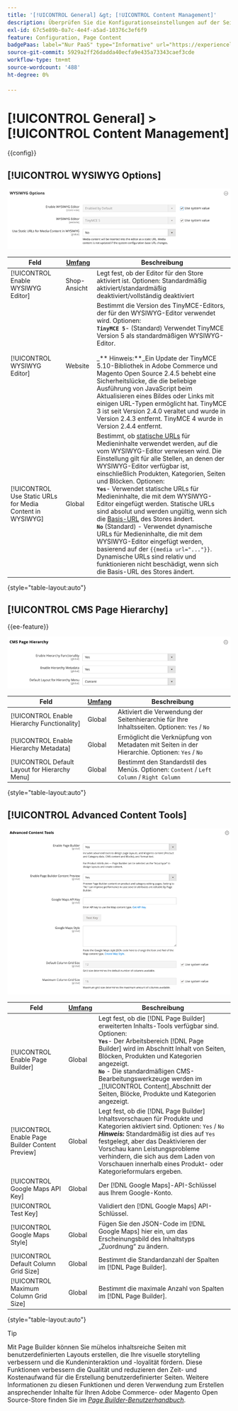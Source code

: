 ```yaml
---
title: '[!UICONTROL General] &gt; [!UICONTROL Content Management]'
description: Überprüfen Sie die Konfigurationseinstellungen auf der Seite [!UICONTROL General] &gt; [!UICONTROL Content Management] des Commerce Admin-Bereichs.
exl-id: 67c5e89b-0a7c-4e4f-a5ad-10376c3ef6f9
feature: Configuration, Page Content
badgePaas: label="Nur PaaS" type="Informative" url="https://experienceleague.adobe.com/en/docs/commerce/user-guides/product-solutions" tooltip="Gilt nur für Adobe Commerce in Cloud-Projekten (von Adobe verwaltete PaaS-Infrastruktur) und lokale Projekte."
source-git-commit: 5929a2ff26dadda40ecfa9e435a73343caef3cde
workflow-type: tm+mt
source-wordcount: '488'
ht-degree: 0%

---
```


# [!UICONTROL General] > [!UICONTROL Content Management]

{{config}}

## [!UICONTROL WYSIWYG Options]

![WYSIWYG-Optionen](./assets/content-management-wysiwyg-options.png)<!-- zoom -->

<!-- [WYSIWYG Options](https://experienceleague.adobe.com/en/docs/commerce-admin/content-design/wysiwyg/editor) -->

| Feld | [Umfang](../../getting-started/websites-stores-views.md#scope-settings) | Beschreibung |
|--- |--- |--- |
| [!UICONTROL Enable WYSIWYG Editor] | Shop-Ansicht | Legt fest, ob der Editor für den Store aktiviert ist. Optionen: Standardmäßig aktiviert/standardmäßig deaktiviert/vollständig deaktiviert |
| [!UICONTROL WYSIWYG Editor] | Website | Bestimmt die Version des TinyMCE-Editors, der für den WYSIWYG-Editor verwendet wird. Optionen: <br/>**`TinyMCE 5`**- (Standard) Verwendet TinyMCE Version 5 als standardmäßigen WYSIWYG-Editor.<br><br>_** Hinweis:**_Ein Update der TinyMCE 5.10-Bibliothek in Adobe Commerce und Magento Open Source 2.4.5 behebt eine Sicherheitslücke, die die beliebige Ausführung von JavaScript beim Aktualisieren eines Bildes oder Links mit einigen URL-Typen ermöglicht hat. TinyMCE 3 ist seit Version 2.4.0 veraltet und wurde in Version 2.4.3 entfernt. TinyMCE 4 wurde in Version 2.4.4 entfernt. |
| [!UICONTROL Use Static URLs for Media Content in WYSIWYG] | Global | Bestimmt, ob [statische URLs](../../content-design/catalog-urls-dynamic-media.md) für Medieninhalte verwendet werden, auf die vom WYSIWYG-Editor verwiesen wird. Die Einstellung gilt für alle Stellen, an denen der WYSIWYG-Editor verfügbar ist, einschließlich Produkten, Kategorien, Seiten und Blöcken. Optionen: <br/>**`Yes`**- Verwendet statische URLs für Medieninhalte, die mit dem WYSIWYG-Editor eingefügt werden. Statische URLs sind absolut und werden ungültig, wenn sich die [Basis-URL](../../stores-purchase/store-urls.md) des Stores ändert.<br/>**`No`** (Standard) - Verwendet dynamische URLs für Medieninhalte, die mit dem WYSIWYG-Editor eingefügt werden, basierend auf der `{{media url="..."}}`. Dynamische URLs sind relativ und funktionieren nicht beschädigt, wenn sich die Basis-URL des Stores ändert. |

{style="table-layout:auto"}

## [!UICONTROL CMS Page Hierarchy]

{{ee-feature}}

![CMS-Seitenhierarchie](./assets/content-management-cms-page-hierarchy.png)<!-- zoom -->

<!--[CMS Page Hierarchy](https://experienceleague.adobe.com/en/docs/commerce-admin/content-design/elements/pages/page-hierarchy) -->

| Feld | [Umfang](../../getting-started/websites-stores-views.md#scope-settings) | Beschreibung |
|--- |--- |--- |
| [!UICONTROL Enable Hierarchy Functionality] | Global | Aktiviert die Verwendung der Seitenhierarchie für Ihre Inhaltsseiten. Optionen: `Yes` / `No` |
| [!UICONTROL Enable Hierarchy Metadata] | Global | Ermöglicht die Verknüpfung von Metadaten mit Seiten in der Hierarchie. Optionen: `Yes` / `No` |
| [!UICONTROL Default Layout for Hierarchy Menu] | Global | Bestimmt den Standardstil des Menüs. Optionen: `Content` / `Left Column` / `Right Column` |

{style="table-layout:auto"}

## [!UICONTROL Advanced Content Tools]

![Erweiterte Inhalts-Tools](./assets/content-management-advanced-content-tools.png)<!-- zoom -->

<!-- [Advanced Content Tools](https://experienceleague.adobe.com/en/docs/commerce-admin/page-builder/walkthrough/3-catalog-content) -->

| Feld | [Umfang](../../getting-started/websites-stores-views.md#scope-settings) | Beschreibung |
|--- |--- |--- |
| [!UICONTROL Enable Page Builder] | Global | Legt fest, ob die [!DNL Page Builder] erweiterten Inhalts-Tools verfügbar sind. Optionen: <br/>**`Yes`**- Der Arbeitsbereich [!DNL Page Builder] wird im Abschnitt Inhalt von Seiten, Blöcken, Produkten und Kategorien angezeigt.<br/>**`No`** - Die standardmäßigen CMS-Bearbeitungswerkzeuge werden im _[!UICONTROL Content]_Abschnitt der Seiten, Blöcke, Produkte und Kategorien angezeigt. |
| [!UICONTROL Enable Page Builder Content Preview] | Global | Legt fest, ob die [!DNL Page Builder] Inhaltsvorschauen für Produkte und Kategorien aktiviert sind. Optionen: `Yes` / `No` <br/>**_Hinweis:_** Standardmäßig ist dies auf `Yes` festgelegt, aber das Deaktivieren der Vorschau kann Leistungsprobleme verhindern, die sich aus dem Laden von Vorschauen innerhalb eines Produkt- oder Kategorieformulars ergeben. |
| [!UICONTROL Google Maps API Key] | Global | Der [!DNL Google Maps]-API-Schlüssel aus Ihrem Google-Konto. |
| [!UICONTROL Test Key] |  | Validiert den [!DNL Google Maps] API-Schlüssel. |
| [!UICONTROL Google Maps Style] | Global | Fügen Sie den JSON-Code im [!DNL Google Maps] hier ein, um das Erscheinungsbild des Inhaltstyps „Zuordnung“ zu ändern. |
| [!UICONTROL Default Column Grid Size] | Global | Bestimmt die Standardanzahl der Spalten im [!DNL Page Builder]. |
| [!UICONTROL Maximum Column Grid Size] | Global | Bestimmt die maximale Anzahl von Spalten im [!DNL Page Builder]. |

{style="table-layout:auto"}

>[!TIP]
>
>Mit Page Builder können Sie mühelos inhaltsreiche Seiten mit benutzerdefinierten Layouts erstellen, die Ihre visuelle storytelling verbessern und die Kundeninteraktion und -loyalität fördern. Diese Funktionen verbessern die Qualität und reduzieren den Zeit- und Kostenaufwand für die Erstellung benutzerdefinierter Seiten. Weitere Informationen zu diesen Funktionen und deren Verwendung zum Erstellen ansprechender Inhalte für Ihren Adobe Commerce- oder Magento Open Source-Store finden Sie im [_Page Builder-Benutzerhandbuch_](../../page-builder/guide-overview.md).
